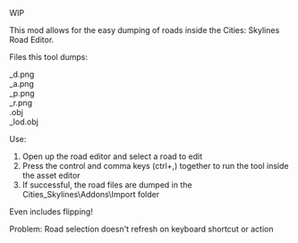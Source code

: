 WIP

This mod allows for the easy dumping of roads inside the Cities: Skylines Road Editor.

Files this tool dumps:

_d.png\
_a.png\
_p.png\
_r.png\
.obj\
_lod.obj

Use:
1) Open up the road editor and select a road to edit
2) Press the control and comma keys (ctrl+,) together to run the tool inside the asset editor
3) If successful, the road files are dumped in the Cities_Skylines\Addons\Import folder

Even includes flipping!

Problem: Road selection doesn't refresh on keyboard shortcut or action


